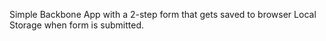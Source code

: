 Simple Backbone App with a 2-step form that gets saved to browser Local Storage when form is submitted.
